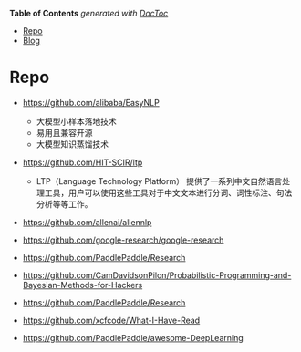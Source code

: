 <!-- START doctoc generated TOC please keep comment here to allow auto update -->
<!-- DON'T EDIT THIS SECTION, INSTEAD RE-RUN doctoc TO UPDATE -->
**Table of Contents**  *generated with [DocToc](https://github.com/thlorenz/doctoc)*

- [Repo](#repo)
- [Blog](#blog)

<!-- END doctoc generated TOC please keep comment here to allow auto update -->



# Repo

- https://github.com/alibaba/EasyNLP
  - 大模型小样本落地技术
  - 易用且兼容开源
  - 大模型知识蒸馏技术
  
- https://github.com/HIT-SCIR/ltp
  - LTP（Language Technology Platform） 提供了一系列中文自然语言处理工具，用户可以使用这些工具对于中文文本进行分词、词性标注、句法分析等等工作。

- https://github.com/allenai/allennlp
  
- https://github.com/google-research/google-research
  
- https://github.com/PaddlePaddle/Research
  
- https://github.com/CamDavidsonPilon/Probabilistic-Programming-and-Bayesian-Methods-for-Hackers
  
- https://github.com/PaddlePaddle/Research
  
- https://github.com/xcfcode/What-I-Have-Read
  
- https://github.com/PaddlePaddle/awesome-DeepLearning





